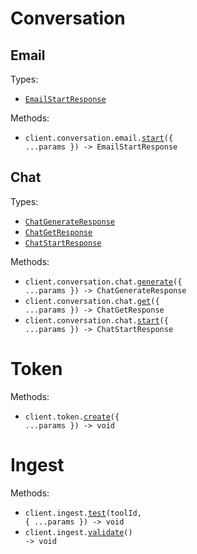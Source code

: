 # Conversation

## Email

Types:

- <code><a href="./src/resources/conversation/email.ts">EmailStartResponse</a></code>

Methods:

- <code title="post /conversation/email/create">client.conversation.email.<a href="./src/resources/conversation/email.ts">start</a>({ ...params }) -> EmailStartResponse</code>

## Chat

Types:

- <code><a href="./src/resources/conversation/chat.ts">ChatGenerateResponse</a></code>
- <code><a href="./src/resources/conversation/chat.ts">ChatGetResponse</a></code>
- <code><a href="./src/resources/conversation/chat.ts">ChatStartResponse</a></code>

Methods:

- <code title="post /conversation/chat/message">client.conversation.chat.<a href="./src/resources/conversation/chat.ts">generate</a>({ ...params }) -> ChatGenerateResponse</code>
- <code title="get /conversation/chat/message">client.conversation.chat.<a href="./src/resources/conversation/chat.ts">get</a>({ ...params }) -> ChatGetResponse</code>
- <code title="post /conversation/chat/create">client.conversation.chat.<a href="./src/resources/conversation/chat.ts">start</a>({ ...params }) -> ChatStartResponse</code>

# Token

Methods:

- <code title="post /ingest/token">client.token.<a href="./src/resources/token.ts">create</a>({ ...params }) -> void</code>

# Ingest

Methods:

- <code title="post /ingest/test/{toolId}">client.ingest.<a href="./src/resources/ingest.ts">test</a>(toolId, { ...params }) -> void</code>
- <code title="post /ingest/validate">client.ingest.<a href="./src/resources/ingest.ts">validate</a>() -> void</code>
